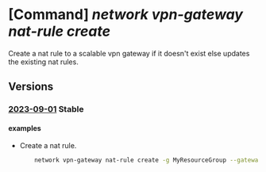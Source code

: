 # [Command] _network vpn-gateway nat-rule create_

Create a nat rule to a scalable vpn gateway if it doesn't exist else updates the existing nat rules.

## Versions

### [2023-09-01](/Resources/mgmt-plane/L3N1YnNjcmlwdGlvbnMve30vcmVzb3VyY2Vncm91cHMve30vcHJvdmlkZXJzL21pY3Jvc29mdC5uZXR3b3JrL3ZwbmdhdGV3YXlzL3t9L25hdHJ1bGVzL3t9/2023-09-01.xml) **Stable**

<!-- mgmt-plane /subscriptions/{}/resourcegroups/{}/providers/microsoft.network/vpngateways/{}/natrules/{} 2023-09-01 -->

#### examples

- Create a nat rule.
    ```bash
        network vpn-gateway nat-rule create -g MyResourceGroup --gateway-name MyVpnGateway --name MyNatRule --internal-mappings [{"address-space":10.4.0.0/24}] --external-mappings [{"address-space":192.168.21.0/24}] --type Static --mode EgressSnat
    ```
